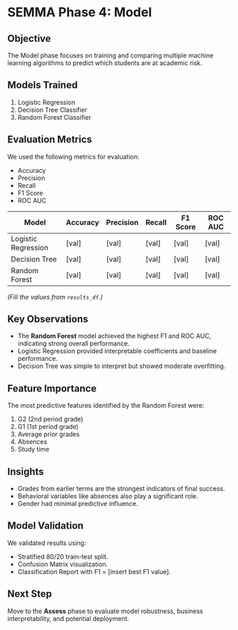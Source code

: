 # SEMMA Phase 4: Model

## Objective
The Model phase focuses on training and comparing multiple machine learning algorithms to predict which students are at academic risk.

## Models Trained
1. Logistic Regression  
2. Decision Tree Classifier  
3. Random Forest Classifier  

## Evaluation Metrics
We used the following metrics for evaluation:
- Accuracy
- Precision
- Recall
- F1 Score
- ROC AUC

| Model | Accuracy | Precision | Recall | F1 Score | ROC AUC |
|--------|-----------|------------|----------|-----------|-----------|
| Logistic Regression | [val] | [val] | [val] | [val] | [val] |
| Decision Tree | [val] | [val] | [val] | [val] | [val] |
| Random Forest | [val] | [val] | [val] | [val] | [val] |

*(Fill the values from `results_df`.)*

## Key Observations
- The **Random Forest** model achieved the highest F1 and ROC AUC, indicating strong overall performance.
- Logistic Regression provided interpretable coefficients and baseline performance.
- Decision Tree was simple to interpret but showed moderate overfitting.

## Feature Importance
The most predictive features identified by the Random Forest were:
1. G2 (2nd period grade)
2. G1 (1st period grade)
3. Average prior grades
4. Absences
5. Study time

## Insights
- Grades from earlier terms are the strongest indicators of final success.
- Behavioral variables like absences also play a significant role.
- Gender had minimal predictive influence.

## Model Validation
We validated results using:
- Stratified 80/20 train-test split.
- Confusion Matrix visualization.
- Classification Report with F1 = [insert best F1 value].

## Next Step
Move to the **Assess** phase to evaluate model robustness, business interpretability, and potential deployment.
